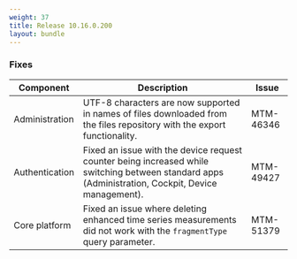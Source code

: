 ```yaml
---
weight: 37
title: Release 10.16.0.200
layout: bundle
---
```


<!--10.16.0.164-10.16.0.200-->


### Fixes

<div><table ><colgroup>
<col style="width: 15%;"><col style="width: 70%;"><col style="width: 15%;"></colgroup>
<thead><tr>
<th>
Component</th>
<th>
Description</th>
<th>
Issue</th>
</tr>
</thead><tbody>

<tr>
<td>Administration</td>
<td>UTF-8 characters are now supported in names of files downloaded from the files repository with the export functionality.</td>
<td>MTM-46346</td>
</tr>

<tr>
<td>Authentication</td>
<td>Fixed an issue with the device request counter being increased while switching between standard apps (Administration, Cockpit, Device management).</td>

<td>MTM-49427</td>
</tr>

<tr>
<td>Core platform</td>
<td>Fixed an issue where deleting enhanced time series measurements did not work with the <code>fragmentType</code> query parameter.</td>
<td>MTM-51379</td>
</tr>

</tbody></table></div>
